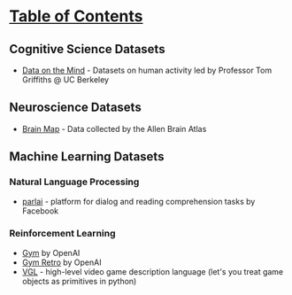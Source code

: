 # [Table of Contents](/ML-Brain-Resources)

## Cognitive Science Datasets

  * [Data on the Mind](http://www.dataonthemind.org/data-resources/datasets) - Datasets on human activity led by Professor Tom Griffiths @ UC Berkeley

## Neuroscience Datasets

  * [Brain Map](http://www.brain-map.org/) - Data collected by the Allen Brain Atlas

## Machine Learning Datasets

### Natural Language Processing

  * [parlai](http://parl.ai/) - platform for dialog and reading comprehension tasks by Facebook

### Reinforcement Learning

  * [Gym](https://gym.openai.com/) by OpenAI
  * [Gym Retro](https://github.com/openai/retro) by OpenAI
  * [VGL](https://github.com/schaul/py-vgdl) - high-level video game description language (let's you treat game objects as primitives in python)